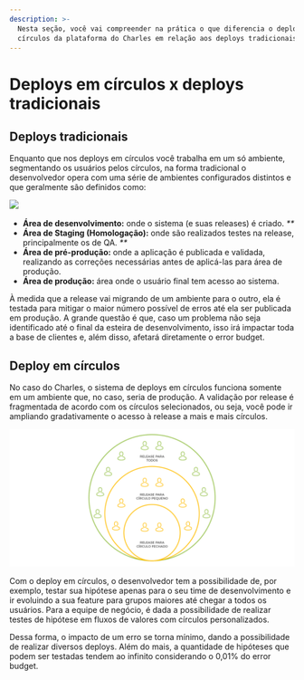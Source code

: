 ```yaml
---
description: >-
  Nesta seção, você vai compreender na prática o que diferencia o deploy em
  círculos da plataforma do Charles em relação aos deploys tradicionais.
---
```


# Deploys em círculos x deploys tradicionais

## Deploys tradicionais

Enquanto que nos deploys em círculos você trabalha em um só ambiente, segmentando os usuários pelos círculos, na forma tradicional o desenvolvedor opera com uma série de ambientes configurados distintos e que geralmente são definidos como:

![](https://github.com/ZupIT/charlescd/tree/3f920366062d055b4fa05ddbd1bb5b360d9f749f/docs/.gitbook/assets/deploys-em-circulos-vs.deploys-tradicionais-1.png)

* **Área de desenvolvimento:** onde o sistema \(e suas releases\) é criado.  _\*\*_
* **Área de Staging \(Homologação\):** onde são realizados testes   na release, principalmente os de QA.   _\*\*_
* **Área de pré-produção:** onde a aplicação é publicada e validada, realizando as correções necessárias antes de aplicá-las para área de produção.  
* **Área de produção:** área onde o usuário final tem acesso ao sistema.

À medida que a release vai migrando de um ambiente para o outro, ela é testada para mitigar o maior número possível de erros até ela ser publicada em produção. A grande questão é que, caso um problema não seja identificado até o final da esteira de desenvolvimento, isso irá impactar toda a base de clientes e, além disso, afetará diretamente o error budget.

## **Deploy em círculos**

No caso do Charles, o sistema de deploys em círculos funciona somente em um ambiente que, no caso, seria de produção. A validação por release é fragmentada de acordo com os círculos selecionados, ou seja, você pode ir ampliando gradativamente o acesso à release a mais e mais círculos.

![](../.gitbook/assets/conceito-de-deploy-em-circulos-1%20%283%29.png)

Com o deploy em círculos, o desenvolvedor tem a possibilidade de, por exemplo, testar sua hipótese apenas para o seu time de desenvolvimento e ir evoluindo a sua feature para grupos maiores até chegar a todos os usuários. Para a equipe de negócio, é dada a possibilidade de realizar testes de hipótese em fluxos de valores com círculos personalizados.

Dessa forma, o impacto de um erro se torna mínimo, dando a possibilidade de realizar diversos deploys. Além do mais, a quantidade de hipóteses que podem ser testadas tendem ao infinito considerando o 0,01% do error budget.

